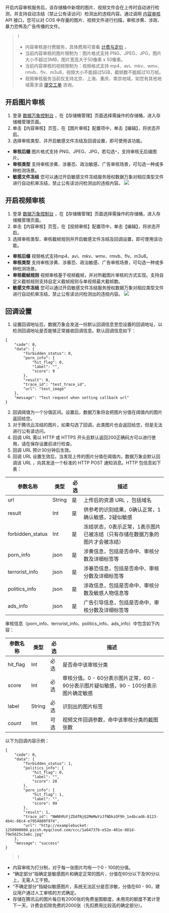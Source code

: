 开启内容审核服务后，该存储桶中新增的图片、视频文件会在上传时自动进行检测，并支持自动冻结（禁止公有读访问）检测出的违规内容。通过调用 [内容审核](https://cloud.tencent.com/document/product/460/37318) API 接口，您可以对 COS 中存量的图片、视频文件进行扫描，审核涉黄、涉政、暴力恐怖及广告传播的文件。

>!
>- 内容审核是付费服务，具体费用可查看 [计费与定价](https://cloud.tencent.com/document/product/460/6970#.E5.86.85.E5.AE.B9.E8.AF.86.E5.88.AB.E8.B4.B9.E7.94.A8) 。
>- 当前内容审核的图片限制为：图片格式支持 PNG、JPEG、JPG，图片大小不超过3MB，图片宽高大于50像素 x 50像素。
>- 当前内容审核的视频限制为：视频格式支持 mp4、avi、mkv、wmv、rmvb、flv、m3u8，视频大小不能超过5GB，截帧数不能超过10万帧。
>- 视频审核服务当前仅支持北京、上海、重庆、南京地域，如您有其他地域需求请 [提交工单](https://console.cloud.tencent.com/workorder/category) 咨询。

## 开启图片审核
1. 登录 [数据万象控制台](https://console.cloud.tencent.com/ci) ，在【存储桶管理】页面选择需操作的存储桶，进入存储桶管理页面。
2. 单击【内容审核】页签，在【图片审核】配置项中，单击【编辑】，将状态开启。
3. 选择审核类型、并开启敏感文件冻结及回调设置，即可使用该功能。
 - **审核后缀**
图片格式支持 PNG、JPEG、JPG，若勾选`*`，支持审核无后缀图片。
 - **审核类型**
支持审核涉黄、涉暴恐、政治敏感、广告审核场景，可勾选一种或多种检测场景。
 - **敏感文件冻结**
您可以通过开启敏感文件冻结服务授权数据万象对相应类型文件进行自动机审冻结，禁止公有读访问检测出的违规内容。
![](https://main.qcloudimg.com/raw/40b65a946d5abdb7557c24332893af40.png)



## 开启视频审核
1. 登录 [数据万象控制台](https://console.cloud.tencent.com/ci) ，在【存储桶管理】页面选择需操作的存储桶，进入存储桶管理页面。
2. 单击【内容审核】页签，在【视频审核】配置项中，单击【编辑】，将状态开启。
3. 选择审核类型、审核截帧规则并开启敏感文件冻结及回调设置，即可使用该功能。
 - **审核后缀**
视频格式支持mp4、avi、mkv、wmv、rmvb、flv、m3u8。
 - **审核类型**
支持审核涉黄、涉暴恐、政治敏感、广告审核场景，可勾选一种或多种检测场景。
 - **审核截帧规则**
视频审核基于视频截帧，并对所截图片审核的方式实现。支持自定义截帧规则支持自定义截帧规则与单视频最大截帧数。
 - **敏感文件冻结**
您可以通过开启敏感文件冻结服务授权数据万象对相应类型文件进行自动机审冻结，禁止公有读访问检测出的违规内容。
![](https://main.qcloudimg.com/raw/eb2dd555e8ed4e1aa4ed961121d80309.png)


## 回调设置

1. 设置回调地址后，数据万象会发送一份默认回调信息至您设置的回调地址，以检测回调地址是否能够正常接收回调信息。默认回调信息如下：
```plaintext
{
    "code": 0,
    "data": {
        "forbidden_status": 0,
        "porn_info": {
            "hit_flag": 0,
            "label": "",
            "score": 9
        },
        "result": 0,
        "trace_id": "test_trace_id",
        "url": "test_image"
    },
    "message": "Test request when setting callback url"
}  
```
2. 回调阈值为一个分值区间。设置后，数据万象将会把图片分值在阈值内的图片返回给您。
3. 对于腾讯云冻结的图片，如果勾选了回调，此类图片也会返回给您，但是无法进行公有读访问。
4. 回调 URL 需以 HTTP 或 HTTPS 开头且默认返回200正确码方可以进行使用，请在保存设置前进行检查。
5. 回调 URL 预计30分钟后生效。
6. 回调 URL 设置生效后，当发现上传的图片分值在阈值内，数据万象会默认回调该 URL ，向其发送一个标准的 HTTP POST 通知消息。HTTP 包信息如下表：

| 参数名称      | 类型   | 必选 | 描述                                                         |
| ------------- | ------ | ---- | ------------------------------------------------------------ |
| url           | String | 是   | 上传后的资源 URL ，包括域名                                  |
| result        | Int    | 是   | 供参考的识别结果，0确认正常，1确认敏感，2疑似敏感                 |
| forbidden_status | Int    | 是   | 冻结状态，0表示正常，1表示图片已被冻结（只有存储在数据万象的图片才会被冻结） |
| porn_info     | json   | 是   | 涉黄信息，包括是否命中、审核分数及详细标签等                                         |
| terrorist_info  | json   | 是   | 涉暴恐信息，包括是否命中、审核分数及详细标签等      |                                             
| politics_info | json   | 是   | 涉政信息，包括是否命中、审核分数及敏感人物信息等       |                                           
|  ads_info   | 	json   |   是    |广告引导信息，包括是否命中、审核分数及详细标签等|

审核信息（porn_info、terrorist_info、politics_info、ads_info）中包含如下内容：

| 参数名称      | 类型   | 必选 | 描述 |
|---|---|--|---|
| hit_flag      | Int   | 必选 | 是否命中该审核分类 |
| score      | Int   | 必选 | 审核分值。0 - 60分表示图片正常，60 - 90分表示图片疑似敏感，90 - 100分表示图片确定敏感 |
| label      | String   | 必选 | 识别出的图片标签|
| count      | Int   | 可选 | 视频文件回调参数，命中该审核分类的截图张数 |


以下为回调内容示例：

```plaintext
{
	"code": 0,
	"data": {
		"forbidden_status": 1,
		"politics_info": {
			"hit_flag": 0,
			"label": "",
			"score": 28
		},
		"porn_info": {
			"hit_flag": 1,
			"label": "",
			"score": 99
		},
		"result": 1,
		"trace_id": "NWNhMzFjZDdfNjQ2MmMwYzJfNDkzOF9h_1e4bcad6-8123-4b4c-86c4-e7954880f974",
		"url": "http://examplebucket-1250000000.picsh.myqcloud.com/ccc/1a64737b-e52e-401e-881d-79e5625c3a6c.jpg"
	},
	"message": "success"
}
```

>!
- 内容审核为打分制，对于每一张图片均有一个0 - 100的分值。
- “确定部分”指确定是敏感图片和确定正常的图片，分值在60分以下及90分以上，无需人工干预。
- “不确定部分”指疑似敏感图片，系统无法区分是否涉敏，分值在60 - 90，建议用户通过人工审核的方式确定。
- 存储在腾讯云的图片每日有2000张的免费鉴图额度，未用完的额度不累计至下一天，计费会扣除免费的2000张（先扣费用比较高的确定部分）。

